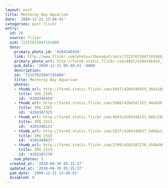 ```yaml
---
layout: post
title: Monterey Bay Aquarium
date: '2009-12-21 13:48:41'
categories: post flickr
entry:
  id: 26
  source: flickr
  uid: 72157623047191080
  data:
    primary_photo_id: '4204346459'
    link: http://www.flickr.com/photos/thenobot/sets/72157623047191080/
    primary_photo_url: http://farm5.static.flickr.com/4047/4204346459_3b5e188067_m.jpg
    pub_date: '2009-12-21 05:48:41 -0800'
    description: 
    id: '72157623047191080'
    title: Monterey Bay Aquarium
    photos:
    - thumb_url: http://farm5.static.flickr.com/4047/4204346459_3b5e188067_s.jpg
      title: IMG_2305
      id: '4204346459'
    - thumb_url: http://farm3.static.flickr.com/2608/4204347325_44a6d8f053_s.jpg
      title: IMG_2307
      id: '4204347325'
    - thumb_url: http://farm5.static.flickr.com/4043/4204348131_885c29d0af_s.jpg
      title: IMG_2313
      id: '4204348131'
    - thumb_url: http://farm3.static.flickr.com/2537/4204348837_5d68a12290_s.jpg
      title: IMG_2318
      id: '4204348837'
    - thumb_url: http://farm3.static.flickr.com/2799/4205107276_458b496d59_s.jpg
      title: IMG_2319
      id: '4205107276'
    num_photos: 5
  created_at: '2010-08-30 05:15:37'
  updated_at: '2010-08-30 05:15:37'
  pub_date: '2009-12-21 13:48:41'
  disabled: 0
---
```

